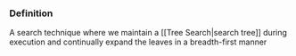 ### Definition
A search technique where we maintain a [[Tree Search|search tree]] during execution and continually expand the leaves in a breadth-first manner